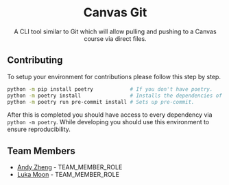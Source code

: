 <div align="center">
    <h1>Canvas Git</h1>
    A CLI tool similar to Git which will allow pulling and pushing to a Canvas course via direct files.
</div>

## Contributing
To setup your environment for contributions please follow this step by step.
```bash
python -m pip install poetry            # If you don't have poetry.
python -m poetry install                # Installs the dependencies of the project.
python -m poetry run pre-commit install # Sets up pre-commit.
```

After this is completed you should have access to every dependency via `python -m poetry`. While developing you should use this environment to ensure reproducibility.

[//]: # (TODO: Team members should modify this file in their branches and create a PR to complete assignment 01.)
## Team Members
- [Andy Zheng](https://github.com/EOF-D) - TEAM_MEMBER_ROLE
- [Luka Moon](https://github.com/lukam1234) - TEAM_MEMBER_ROLE
